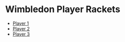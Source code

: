 <!DOCTYPE html>
<html>
<head>
  <title>Wimbledon Player Rackets</title>
</head>
<body>
  <h1>Wimbledon Player Rackets</h1>

  <ul>
    <li><a href="Player1.html">Player 1</a></li>
    <li><a href="Player2.html">Player 2</a></li>
    <li><a href="Player3.html">Player 3</a></li>
    <!-- Add more players as needed -->
  </ul>
</body>
</html>
